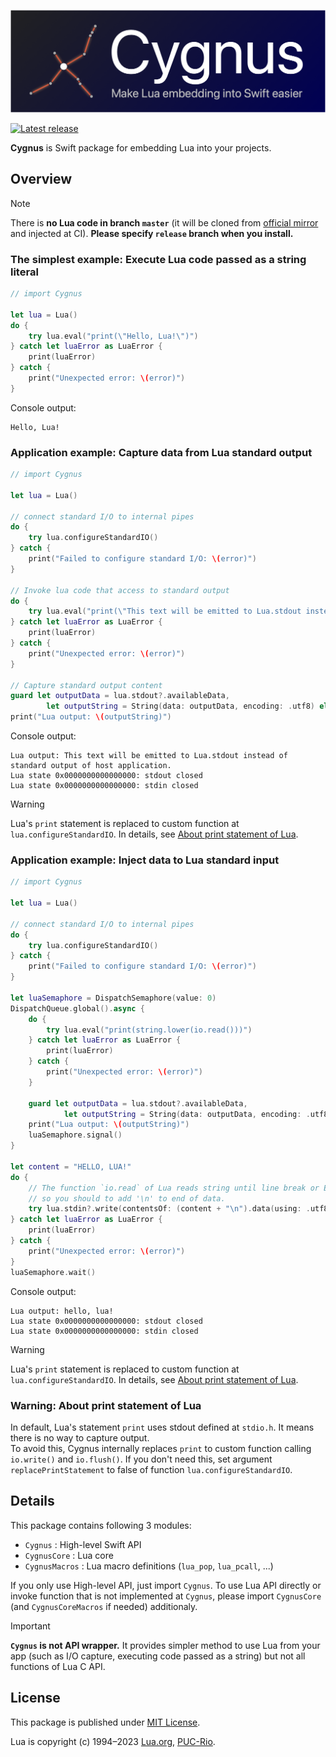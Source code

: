 ![Cygnus](banner.png)

[![Latest release](https://img.shields.io/github/v/release/Enchan1207/Cygnus)](https://github.com/Enchan1207/Cygnus/releases/latest)

**Cygnus** is Swift package for embedding Lua into your projects.

## Overview

> [!NOTE]
> There is **no Lua code in branch `master`** (it will be cloned from [official mirror](https://github.com/lua/lua) and injected at CI). **Please specify `release` branch when you install.**

### The simplest example: Execute Lua code passed as a string literal

```swift
// import Cygnus

let lua = Lua()
do {
    try lua.eval("print(\"Hello, Lua!\")")
} catch let luaError as LuaError {
    print(luaError)
} catch {
    print("Unexpected error: \(error)")
}
```

Console output:

```
Hello, Lua!
```

### Application example: Capture data from Lua standard output

```swift
// import Cygnus

let lua = Lua()

// connect standard I/O to internal pipes
do {
    try lua.configureStandardIO()
} catch {
    print("Failed to configure standard I/O: \(error)")
}

// Invoke lua code that access to standard output
do {
    try lua.eval("print(\"This text will be emitted to Lua.stdout instead of standard output of host application.\")")
} catch let luaError as LuaError {
    print(luaError)
} catch {
    print("Unexpected error: \(error)")
}

// Capture standard output content
guard let outputData = lua.stdout?.availableData,
        let outputString = String(data: outputData, encoding: .utf8) else {return}
print("Lua output: \(outputString)")
```

Console output:

```
Lua output: This text will be emitted to Lua.stdout instead of standard output of host application.
Lua state 0x0000000000000000: stdout closed
Lua state 0x0000000000000000: stdin closed
```

> [!WARNING]
> Lua's `print` statement is replaced to custom function at `lua.configureStandardIO`. In details, see [About print statement of Lua](#warning-about-print-statement-of-lua).

### Application example: Inject data to Lua standard input

```swift
// import Cygnus

let lua = Lua()

// connect standard I/O to internal pipes
do {
    try lua.configureStandardIO()
} catch {
    print("Failed to configure standard I/O: \(error)")
}

let luaSemaphore = DispatchSemaphore(value: 0)
DispatchQueue.global().async {
    do {
        try lua.eval("print(string.lower(io.read()))")
    } catch let luaError as LuaError {
        print(luaError)
    } catch {
        print("Unexpected error: \(error)")
    }
    
    guard let outputData = lua.stdout?.availableData,
            let outputString = String(data: outputData, encoding: .utf8) else {return}
    print("Lua output: \(outputString)")
    luaSemaphore.signal()
}

let content = "HELLO, LUA!"
do {
    // The function `io.read` of Lua reads string until line break or EOF,
    // so you should to add '\n' to end of data.
    try lua.stdin?.write(contentsOf: (content + "\n").data(using: .utf8)!)
} catch let luaError as LuaError {
    print(luaError)
} catch {
    print("Unexpected error: \(error)")
}
luaSemaphore.wait()
```

Console output:

```
Lua output: hello, lua!
Lua state 0x0000000000000000: stdout closed
Lua state 0x0000000000000000: stdin closed
```

> [!WARNING]
> Lua's `print` statement is replaced to custom function at `lua.configureStandardIO`. In details, see [About print statement of Lua](#warning-about-print-statement-of-lua).

### Warning: About print statement of Lua

In default, Lua's statement `print` uses stdout defined at `stdio.h`. It means there is no way to capture output.  
To avoid this, Cygnus internally replaces `print` to custom function calling `io.write()` and `io.flush()`.
If you don't need this, set argument `replacePrintStatement` to false of function `lua.configureStandardIO`.

## Details

This package contains following 3 modules:

 - `Cygnus` : High-level Swift API
 - `CygnusCore` : Lua core
 - `CygnusMacros` : Lua macro definitions (`lua_pop`, `lua_pcall`, ...)

If you only use High-level API, just import `Cygnus`.
To use Lua API directly or invoke function that is not implemented at `Cygnus`, please import `CygnusCore` (and `CygnusCoreMacros` if needed) additionaly.

> [!IMPORTANT]
> **`Cygnus` is not API wrapper.** It provides simpler method to use Lua from your app (such as I/O capture, executing code passed as a string) but not all functions of Lua C API.

## License

This package is published under [MIT License](LICENSE).

Lua is copyright (c) 1994–2023 [Lua.org](https://www.lua.org/), [PUC-Rio](https://www.puc-rio.br/).
